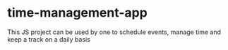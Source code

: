 # time-management-app
This JS project can be used by one to schedule events, manage time and keep a track on a daily basis
